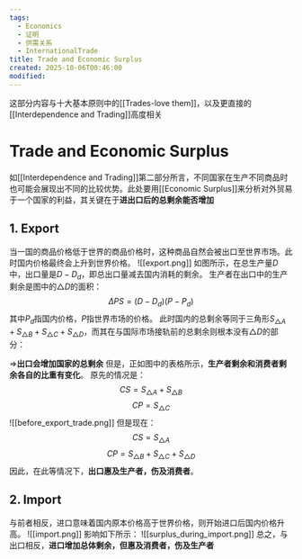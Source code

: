 ```yaml
---
tags:
  - Economics
  - 证明
  - 供需关系
  - InternationalTrade
title: Trade and Economic Surplus
created: 2025-10-06T00:46:00
modified:
---
```

这部分内容与十大基本原则中的[[Trades-love them]]，以及更直接的[[Interdependence and Trading]]高度相关
# Trade and Economic Surplus
如[[Interdependence and Trading]]第二部分所言，不同国家在生产不同商品时也可能会展现出不同的比较优势。此处要用[[Economic Surplus]]来分析对外贸易于一个国家的利益，其关键在于**进出口后的总剩余能否增加**
## 1.  Export
当一国的商品价格低于世界的商品价格时，这种商品自然会被出口至世界市场。此时国内价格最终会上升到世界价格。
![[export.png]]
如图所示，在总生产量$D$中，出口量是$D-D_d$，即总出口量减去国内消耗的剩余。
生产者在出口中的生产剩余是图中的$\triangle D$的面积：
$$\Delta PS=(D-D_d)(P-P_d)$$
其中$P_d$指国内价格，$P$指世界市场的价格。
此时国内的总剩余等同于三角形$S_{\triangle A}+S_{\triangle B}+S_{\triangle C}+S_{\triangle D}$，而其在与国际市场接轨前的总剩余则根本没有$\triangle D$的部分：

$\Rightarrow$**出口会增加国家的总剩余**
但是，正如图中的表格所示，**生产者剩余和消费者剩余各自的比重有变化**。
原先的情况是：
$$CS=S_{\triangle A}+S_{\triangle B}$$
$$CP=S_{\triangle C}$$
![[before_export_trade.png]]
但是现在：
$$CS=S_{\triangle A}$$
$$CP=S_{\triangle B}+S_{\triangle C}+S_{\triangle D}$$
因此，在此等情况下，**出口惠及生产者，伤及消费者**。

## 2. Import
与前者相反，进口意味着国内原本价格高于世界价格，则开始进口后国内价格升高。
![[import.png]]
影响如下所示：
![[surplus_during_import.png]]
总之，与出口相反，**进口增加总体剩余，但惠及消费者，伤及生产者**

